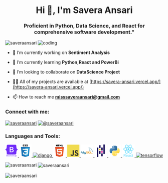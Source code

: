 <h1 align="center">Hi 👋, I'm Savera Ansari</h1>
<h3 align="center">Proficient in Python, Data Science, and React for comprehensive software development."</h3>
<img align="right" alt ="coding" width="400" src="https://thumbs.dreamstime.com/b/muslim-girl-gamer-streamer-hijab-headset-sits-computer-abstract-lava-lamp-backdrop-cartoon-anime-style-271006297.jpg">

<p align="left"> <img src="https://komarev.com/ghpvc/?username=saveraansari&label=Profile%20views&color=0e75b6&style=flat" alt="saveraansari" /> </p>

- 🔭 I’m currently working on **Sentiment Analysis**

- 🌱 I’m currently learning **Python,React and PowerBi**

- 👯 I’m looking to collaborate on **DataScience Project**

- 👨‍💻 All of my projects are available at [https://savera-ansari.vercel.app/](https://savera-ansari.vercel.app/)

- 📫 How to reach me **misssaveraansari@gmail.com**

<h3 align="left">Connect with me:</h3>
<p align="left">
<a href="https://linkedin.com/in/saveraansari" target="blank"><img align="center" src="https://raw.githubusercontent.com/rahuldkjain/github-profile-readme-generator/master/src/images/icons/Social/linked-in-alt.svg" alt="saveraansari" height="30" width="40" /></a>
<a href="https://medium.com/@saveraansari" target="blank"><img align="center" src="https://raw.githubusercontent.com/rahuldkjain/github-profile-readme-generator/master/src/images/icons/Social/medium.svg" alt="@saveraansari" height="30" width="40" /></a>
</p>

<h3 align="left">Languages and Tools:</h3>
<p align="left"> <a href="https://getbootstrap.com" target="_blank" rel="noreferrer"> <img src="https://raw.githubusercontent.com/devicons/devicon/master/icons/bootstrap/bootstrap-plain-wordmark.svg" alt="bootstrap" width="40" height="40"/> </a> <a href="https://www.w3schools.com/css/" target="_blank" rel="noreferrer"> <img src="https://raw.githubusercontent.com/devicons/devicon/master/icons/css3/css3-original-wordmark.svg" alt="css3" width="40" height="40"/> </a> <a href="https://www.djangoproject.com/" target="_blank" rel="noreferrer"> <img src="https://cdn.worldvectorlogo.com/logos/django.svg" alt="django" width="40" height="40"/> </a> <a href="https://www.w3.org/html/" target="_blank" rel="noreferrer"> <img src="https://raw.githubusercontent.com/devicons/devicon/master/icons/html5/html5-original-wordmark.svg" alt="html5" width="40" height="40"/> </a> <a href="https://developer.mozilla.org/en-US/docs/Web/JavaScript" target="_blank" rel="noreferrer"> <img src="https://raw.githubusercontent.com/devicons/devicon/master/icons/javascript/javascript-original.svg" alt="javascript" width="40" height="40"/> </a> <a href="https://www.mysql.com/" target="_blank" rel="noreferrer"> <img src="https://raw.githubusercontent.com/devicons/devicon/master/icons/mysql/mysql-original-wordmark.svg" alt="mysql" width="40" height="40"/> </a> <a href="https://pandas.pydata.org/" target="_blank" rel="noreferrer"> <img src="https://raw.githubusercontent.com/devicons/devicon/2ae2a900d2f041da66e950e4d48052658d850630/icons/pandas/pandas-original.svg" alt="pandas" width="40" height="40"/> </a> <a href="https://www.python.org" target="_blank" rel="noreferrer"> <img src="https://raw.githubusercontent.com/devicons/devicon/master/icons/python/python-original.svg" alt="python" width="40" height="40"/> </a> <a href="https://reactjs.org/" target="_blank" rel="noreferrer"> <img src="https://raw.githubusercontent.com/devicons/devicon/master/icons/react/react-original-wordmark.svg" alt="react" width="40" height="40"/> </a> <a href="https://www.tensorflow.org" target="_blank" rel="noreferrer"> <img src="https://www.vectorlogo.zone/logos/tensorflow/tensorflow-icon.svg" alt="tensorflow" width="40" height="40"/> </a> </p>

<p><img align="left" src="https://github-readme-stats.vercel.app/api/top-langs?username=saveraansari&show_icons=true&locale=en&layout=compact" alt="saveraansari" /></p>

<p>&nbsp;<img align="center" src="https://github-readme-stats.vercel.app/api?username=saveraansari&show_icons=true&locale=en" alt="saveraansari" /></p>

<p><img align="center" src="https://github-readme-streak-stats.herokuapp.com/?user=saveraansari&" alt="saveraansari" /></p>








